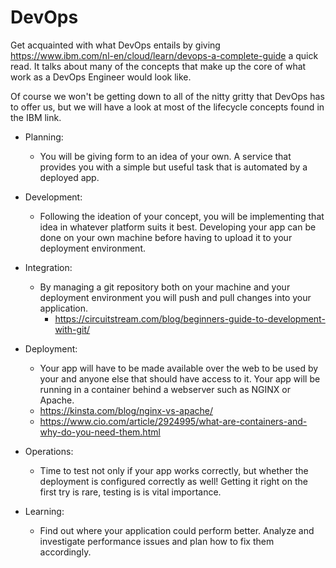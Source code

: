 # DevOps

Get acquainted with what DevOps entails by giving https://www.ibm.com/nl-en/cloud/learn/devops-a-complete-guide a quick read.
It talks about many of the concepts that make up the core of what work as a DevOps Engineer would look like.

Of course we won't be getting down to all of the nitty gritty that DevOps has to offer us, but we will have a look at most of the lifecycle concepts found in the IBM link.

* Planning: 
  * You will be giving form to an idea of your own. A service that provides you with a simple but useful task that is automated by a deployed app.

* Development: 
  * Following the ideation of your concept, you will be implementing that idea in whatever platform suits it best. Developing your app can be done on your own machine before having to upload it to your deployment environment.

* Integration: 
  * By managing a git repository both on your machine and your deployment environment you will push and pull changes into your application. 
    * https://circuitstream.com/blog/beginners-guide-to-development-with-git/

* Deployment: 
  * Your app will have to be made available over the web to be used by your and anyone else that should have access to it. Your app will be running in a container behind a webserver such as NGINX or Apache.
  * https://kinsta.com/blog/nginx-vs-apache/
  * https://www.cio.com/article/2924995/what-are-containers-and-why-do-you-need-them.html

* Operations:
  * Time to test not only if your app works correctly, but whether the deployment is configured correctly as well! Getting it right on the first try is rare, testing is is vital importance.

* Learning:
  * Find out where your application could perform better. Analyze and investigate performance issues and plan how to fix them accordingly.